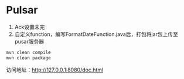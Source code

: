 # Pulsar

1. Ack设置未完
2. 自定义function，编写FormatDateFunction.java后，打包将jar包上传至pusar服务器

```bash
mvn clean compile
mvn clean package
```

访问地址：http://127.0.0.1:8080/doc.html 
